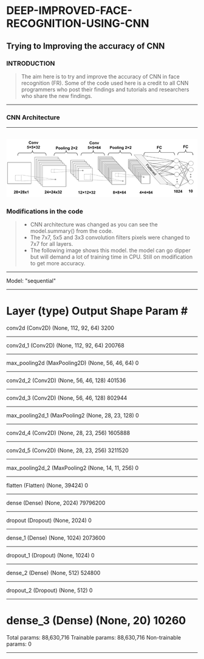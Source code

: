 # DEEP-IMPROVED-FACE-RECOGNITION-USING-CNN
Trying to Improving the accuracy of CNN
---
### INTRODUCTION
> The aim here is to try and improve the accuracy of CNN in face recognition (FR).
> Some of the code used here is a credit to all CNN programmers who post their findings and tutorials and researchers who share the new findings.
---
### CNN Architecture
---
![CNN ARCHITECTURE](https://github.com/ZukisaNante/DEEP-IMPROVED-FACE-RECOGNITION-USING-CNN/blob/main/images/15_09.png)
---
### Modifications in the code
> - CNN architecture was changed as you can see the model.summary() from the code.
> - The 7x7, 5x5 and 3x3 convolution filters pixels were changed to 7x7 for all layers.
> - The following image shows this model. the model can go dipper but will demand a lot of training time in CPU. Still on modification to get more accuracy.
---

Model: "sequential"
_________________________________________________________________
Layer (type)                 Output Shape              Param #   
=================================================================
conv2d (Conv2D)              (None, 112, 92, 64)       3200      
_________________________________________________________________
conv2d_1 (Conv2D)            (None, 112, 92, 64)       200768    
_________________________________________________________________
max_pooling2d (MaxPooling2D) (None, 56, 46, 64)        0         
_________________________________________________________________
conv2d_2 (Conv2D)            (None, 56, 46, 128)       401536    
_________________________________________________________________
conv2d_3 (Conv2D)            (None, 56, 46, 128)       802944    
_________________________________________________________________
max_pooling2d_1 (MaxPooling2 (None, 28, 23, 128)       0         
_________________________________________________________________
conv2d_4 (Conv2D)            (None, 28, 23, 256)       1605888   
_________________________________________________________________
conv2d_5 (Conv2D)            (None, 28, 23, 256)       3211520   
_________________________________________________________________
max_pooling2d_2 (MaxPooling2 (None, 14, 11, 256)       0         
_________________________________________________________________
flatten (Flatten)            (None, 39424)             0         
_________________________________________________________________
dense (Dense)                (None, 2024)              79796200  
_________________________________________________________________
dropout (Dropout)            (None, 2024)              0         
_________________________________________________________________
dense_1 (Dense)              (None, 1024)              2073600   
_________________________________________________________________
dropout_1 (Dropout)          (None, 1024)              0         
_________________________________________________________________
dense_2 (Dense)              (None, 512)               524800    
_________________________________________________________________
dropout_2 (Dropout)          (None, 512)               0         
_________________________________________________________________
dense_3 (Dense)              (None, 20)                10260     
=================================================================
Total params: 88,630,716
Trainable params: 88,630,716
Non-trainable params: 0
_________________________________________________________________
